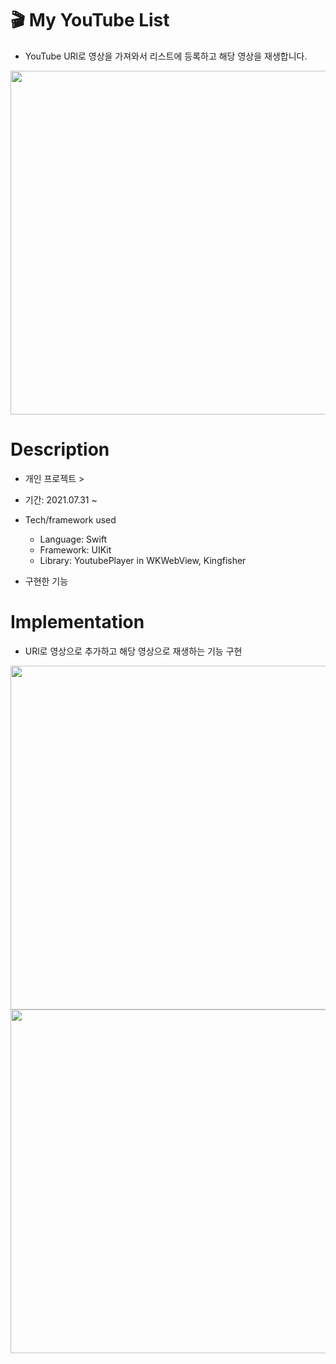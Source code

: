 # 🎬 My YouTube List 

* YouTube URl로 영상을 가져와서 리스트에 등록하고 해당 영상을 재생합니다.   
   
<img src="https://user-images.githubusercontent.com/59474775/128149152-22a31a76-9cde-4b18-827a-b1c98601d9e2.png" height=550 >   
   
# Description   
   
* 개인 프로젝트 >
* 기간: 2021.07.31 ~  

* Tech/framework used
  * Language: Swift
  * Framework: UIKit   
  * Library: YoutubePlayer in WKWebView, Kingfisher
   
* 구현한 기능

   
# Implementation  
   
* URl로 영상으로 추가하고 해당 영상으로 재생하는 기능 구현   
   
<img src="https://user-images.githubusercontent.com/59474775/128144520-c5e3049f-031c-4632-9b11-033a79dfd345.gif" height=550 >  <img src="https://user-images.githubusercontent.com/59474775/128151240-640804d4-a346-478a-ad6d-5c513cb9f641.gif" height=550 >   
   


